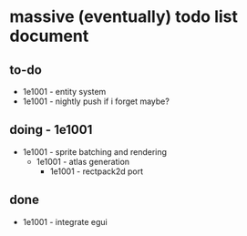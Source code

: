 # massive (eventually) todo list document

## to-do
- 1e1001 - entity system
- 1e1001 - nightly push if i forget maybe?

## doing - 1e1001
- 1e1001 - sprite batching and rendering
	- 1e1001 - atlas generation
		- 1e1001 - rectpack2d port

## done
- 1e1001 - integrate egui
